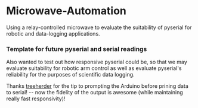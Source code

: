 Microwave-Automation
====================

Using a relay-controlled microwave to evaluate the suitability of pyserial for robotic and data-logging applications.




### Template for future pyserial and serial readings

Also wanted to test out how responsive pyserial could be, so that we may evaluate suitability for robotic arm control as well as evaluate pyserial's reliability for the purposes of  scientific data logging.

Thanks [treeherder](https://github.com/treeherder) for the tip to prompting the Arduino before prining data to serial! -- now the fidelity of the output is awesome (while maintaining really fast responsivity)!
